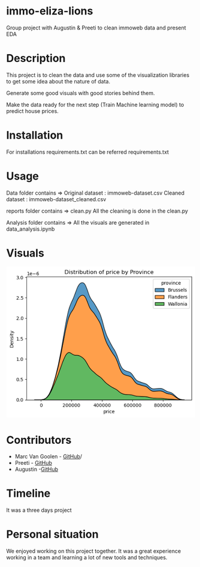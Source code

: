# immo-eliza-lions
Group project with Augustin &amp; Preeti to clean immoweb data and present EDA

# Description
This project is to clean the data and use some of the visualization libraries to get some idea about the nature of data.

Generate some good visuals with good stories behind them.

Make the data ready for the next step (Train Machine learning model) to predict house prices.

# Installation
For installations requirements.txt can be referred
requirements.txt

# Usage
Data folder contains =>
Original dataset : immoweb-dataset.csv
Cleaned dataset  : immoweb-dataset_cleaned.csv


reports folder contains => clean.py
All the cleaning is done in the clean.py


Analysis folder contains =>
All the visuals are generated in data_analysis.ipynb

# Visuals
![alt text](image-1.png)


# Contributors

  - Marc Van Goolen -  [GitHub](https://github.com/Marcvg69)/
  - Preeti - [GitHub](https://github.com/Preeti9392)
  - Augustin -[GitHub]()
# Timeline

It was a three days project
# Personal situation

We enjoyed working on this project together. It was a great experience working in a team and learning a lot of new tools and techniques.
